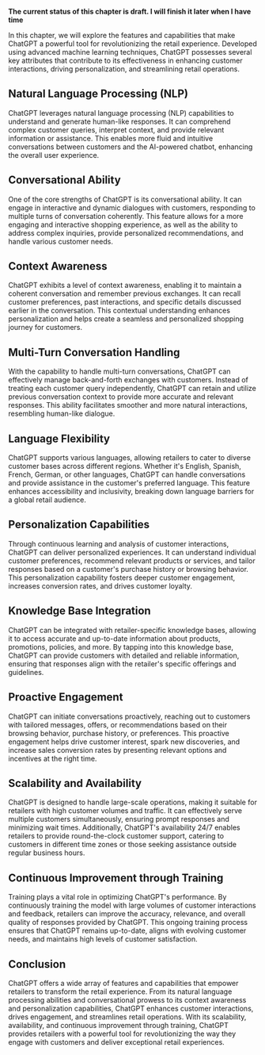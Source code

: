 **The current status of this chapter is draft. I will finish it later when I have time**

In this chapter, we will explore the features and capabilities that make ChatGPT a powerful tool for revolutionizing the retail experience. Developed using advanced machine learning techniques, ChatGPT possesses several key attributes that contribute to its effectiveness in enhancing customer interactions, driving personalization, and streamlining retail operations.

Natural Language Processing (NLP)
---------------------------------

ChatGPT leverages natural language processing (NLP) capabilities to understand and generate human-like responses. It can comprehend complex customer queries, interpret context, and provide relevant information or assistance. This enables more fluid and intuitive conversations between customers and the AI-powered chatbot, enhancing the overall user experience.

Conversational Ability
----------------------

One of the core strengths of ChatGPT is its conversational ability. It can engage in interactive and dynamic dialogues with customers, responding to multiple turns of conversation coherently. This feature allows for a more engaging and interactive shopping experience, as well as the ability to address complex inquiries, provide personalized recommendations, and handle various customer needs.

Context Awareness
-----------------

ChatGPT exhibits a level of context awareness, enabling it to maintain a coherent conversation and remember previous exchanges. It can recall customer preferences, past interactions, and specific details discussed earlier in the conversation. This contextual understanding enhances personalization and helps create a seamless and personalized shopping journey for customers.

Multi-Turn Conversation Handling
--------------------------------

With the capability to handle multi-turn conversations, ChatGPT can effectively manage back-and-forth exchanges with customers. Instead of treating each customer query independently, ChatGPT can retain and utilize previous conversation context to provide more accurate and relevant responses. This ability facilitates smoother and more natural interactions, resembling human-like dialogue.

Language Flexibility
--------------------

ChatGPT supports various languages, allowing retailers to cater to diverse customer bases across different regions. Whether it's English, Spanish, French, German, or other languages, ChatGPT can handle conversations and provide assistance in the customer's preferred language. This feature enhances accessibility and inclusivity, breaking down language barriers for a global retail audience.

Personalization Capabilities
----------------------------

Through continuous learning and analysis of customer interactions, ChatGPT can deliver personalized experiences. It can understand individual customer preferences, recommend relevant products or services, and tailor responses based on a customer's purchase history or browsing behavior. This personalization capability fosters deeper customer engagement, increases conversion rates, and drives customer loyalty.

Knowledge Base Integration
--------------------------

ChatGPT can be integrated with retailer-specific knowledge bases, allowing it to access accurate and up-to-date information about products, promotions, policies, and more. By tapping into this knowledge base, ChatGPT can provide customers with detailed and reliable information, ensuring that responses align with the retailer's specific offerings and guidelines.

Proactive Engagement
--------------------

ChatGPT can initiate conversations proactively, reaching out to customers with tailored messages, offers, or recommendations based on their browsing behavior, purchase history, or preferences. This proactive engagement helps drive customer interest, spark new discoveries, and increase sales conversion rates by presenting relevant options and incentives at the right time.

Scalability and Availability
----------------------------

ChatGPT is designed to handle large-scale operations, making it suitable for retailers with high customer volumes and traffic. It can effectively serve multiple customers simultaneously, ensuring prompt responses and minimizing wait times. Additionally, ChatGPT's availability 24/7 enables retailers to provide round-the-clock customer support, catering to customers in different time zones or those seeking assistance outside regular business hours.

Continuous Improvement through Training
---------------------------------------

Training plays a vital role in optimizing ChatGPT's performance. By continuously training the model with large volumes of customer interactions and feedback, retailers can improve the accuracy, relevance, and overall quality of responses provided by ChatGPT. This ongoing training process ensures that ChatGPT remains up-to-date, aligns with evolving customer needs, and maintains high levels of customer satisfaction.

Conclusion
----------

ChatGPT offers a wide array of features and capabilities that empower retailers to transform the retail experience. From its natural language processing abilities and conversational prowess to its context awareness and personalization capabilities, ChatGPT enhances customer interactions, drives engagement, and streamlines retail operations. With its scalability, availability, and continuous improvement through training, ChatGPT provides retailers with a powerful tool for revolutionizing the way they engage with customers and deliver exceptional retail experiences.
